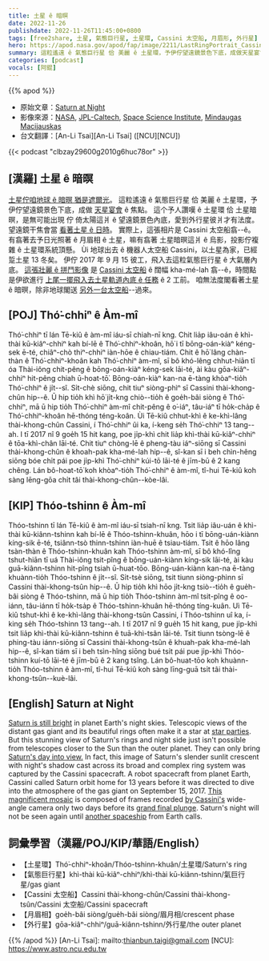 ```yaml
---
title: 土星 ê 暗暝
date: 2022-11-26
publishdate: 2022-11-26T11:45:00+0800
tags: [free2share, 土星, 氣態巨行星, 土星環, Cassini 太空船, 月眉形, 外行星]
hero: https://apod.nasa.gov/apod/fap/image/2211/LastRingPortrait_Cassini_1080.jpg
summary: 這粒遙遠 ê 氣態巨行星 佮 美麗 ê 土星環，予伊佇望遠鏡景色下底，成做天星宴會 ê 焦點。
categories: [podcast]
vocals: [阿錕]
---
```


{{% apod %}}

- 原始文章：[Saturn at Night](https://apod.nasa.gov/apod/ap221126.html)
- 影像來源：[NASA](https://www.nasa.gov/), [JPL-Caltech](https://www.jpl.nasa.gov), [Space Science Institute](https://www.spacescience.org/index.php), [Mindaugas Macijauskas](https://www.flickr.com/photos/m_macijauskas/)
- 台文翻譯：[An-Li Tsai][An-Li Tsai] ([NCU][NCU])

{{< podcast "clbzay29600g2010g6huc78or" >}}

## [漢羅] 土星 ê 暗暝
[土星佇咱地球 ê 暗暝 猶是遮爾光][Saturn is still bright]。
這粒遙遠 ê 氣態巨行星 佮 美麗 ê 土星環，予伊佇望遠鏡景色下底，成做 [天星宴會][star parties] ê 焦點。
這个予人讚嘆 ê 土星環 佮 土星暗暝，是無可能出現 佇 倚太陽這爿 ê 望遠鏡景色內底，愛到外行星彼爿才有法度。
望遠鏡干焦會當 [看著土星 ê 日時][Saturn's day into view.]。
實際上，這張相片是 Cassini 太空船翕--ê。
有翕著去予日光照著 ê 月眉相 ê 土星，嘛有翕著 土星暗暝這爿 ê 烏影，投影佇複雜 ê 土星環系統頂懸。
Ùi 地球出去 ê 機器人太空船 Cassini，以土星為家，已經踅土星 13 冬矣。
伊佇 2017 年 9 月 15 彼工，飛入去這粒氣態巨行星 ê 大氣層內底。
[這張壯麗 ê 拼鬥影像][This magnificent mosaic] 是 [Cassini 太空船][by Cassini's] ê 闊幅 kha-mé-lah 翕--ê，時間點是伊欲進行 [上尾一擺飛入去土星軌道內底 ê 任務][grand final plunge] ê 2 工前。
咱無法度閣看著土星 ê 暗暝，除非地球閣送 [另外一台太空船][another spaceship]--過來。


## [POJ] Thó͘-chhiⁿ ê Àm-mî
Thó͘-chhiⁿ tī lán Tē-kiû ê àm-mî iáu-sī chiah-nī kng.
Chit lia̍p iâu-oán ê khì-thài kū-kiâⁿ-chhiⁿ kah bí-lē ê Thó͘-chhiⁿ-khoân, hō͘ i tī bōng-oán-kiàⁿ kéng-sek ē-té, chiâⁿ-chò thiⁿ-chhiⁿ iàn-hōe ê chiau-tiám.
Chit ê hō͘ lâng chàn-thàn ê Thó͘-chhiⁿ-khoân kah Thó͘-chhiⁿ àm-mî, sī bô khó-lêng chhut-hiān tī óa Thài-iông chit-pêng ê bōng-oán-kiàⁿ kéng-sek lāi-té, ài kàu gōa-kiâⁿ-chhiⁿ hit-pêng chiah ū-hoat-tō͘.
Bōng-oán-kiàⁿ kan-na ē-tàng khòaⁿ-tio̍h Thó͘-chhiⁿ ê ji̍t--sî.
Si̍t-chè siōng, chit tiuⁿ siòng-phìⁿ sī Cassini thài-khong-chûn hip--ê.
Ū hip tio̍h khì hō͘ ji̍t-kng chiò--tio̍h ê goe̍h-bâi siòng ê Thó͘-chhiⁿ, mā ū hip tio̍h Thó͘-chhiⁿ àm-mî chit-pêng ê o͘-iáⁿ, tâu-iáⁿ tī ho̍k-cha̍p ê Thó͘-chhiⁿ-khoân hē-thóng téng-koân.
Ùi Tē-kiû chhut-khì ê ke-khì-lâng thài-khong-chûn Cassini, í Thó͘-chhiⁿ ûi ka, í-keng se̍h Thó͘-chhiⁿ 13 tang--ah.
I tī 2017 nî 9 goe̍h 15 hit kang, poe ji̍p-khì chit lia̍p khì-thài kū-kiâⁿ-chhiⁿ ê tōa-khì-chân lāi-té.
Chit tiuⁿ chòng-lē ê pheng-tàu iáⁿ-siōng sī Cassini thài-khong-chûn ê khoah-pak kha-mé-lah hip--ê, sî-kan sī i beh chìn-hêng siōng bóe chi̍t pái poe ji̍p-khì Thó͘-chhiⁿ kúi-tō lāi-té ê jīm-bū ê 2 kang chêng.
Lán bô-hoat-tō͘ koh khòaⁿ-tio̍h Thó͘-chhiⁿ ê àm-mî, tî-hui Tē-kiû koh sàng lēng-gōa chi̍t tâi thài-khong-chûn--kòe-lâi.


## [KIP] Thóo-tshinn ê Àm-mî
Thóo-tshinn tī lán Tē-kiû ê àm-mî iáu-sī tsiah-nī kng.
Tsit lia̍p iâu-uán ê khì-thài kū-kiânn-tshinn kah bí-lē ê Thóo-tshinn-khuân, hōo i tī bōng-uán-kiànn kíng-sik ē-té, tsiânn-tsò thinn-tshinn iàn-huē ê tsiau-tiám.
Tsit ê hōo lâng tsàn-thàn ê Thóo-tshinn-khuân kah Thóo-tshinn àm-mî, sī bô khó-lîng tshut-hiān tī uá Thài-iông tsit-pîng ê bōng-uán-kiànn kíng-sik lāi-té, ài kàu guā-kiânn-tshinn hit-pîng tsiah ū-huat-tōo.
Bōng-uán-kiànn kan-na ē-tàng khuànn-tio̍h Thóo-tshinn ê ji̍t--sî.
Si̍t-tsè siōng, tsit tiunn siòng-phìnn sī Cassini thài-khong-tsûn hip--ê.
Ū hip tio̍h khì hōo ji̍t-kng tsiò--tio̍h ê gue̍h-bâi siòng ê Thóo-tshinn, mā ū hip tio̍h Thóo-tshinn àm-mî tsit-pîng ê oo-iánn, tâu-iánn tī ho̍k-tsa̍p ê Thóo-tshinn-khuân hē-thóng tíng-kuân.
Uì Tē-kiû tshut-khì ê ke-khì-lâng thài-khong-tsûn Cassini, í Thóo-tshinn uî ka, í-king se̍h Thóo-tshinn 13 tang--ah.
I tī 2017 nî 9 gue̍h 15 hit kang, pue ji̍p-khì tsit lia̍p khì-thài kū-kiânn-tshinn ê tuā-khì-tsân lāi-té.
Tsit tiunn tsòng-lē ê phing-tàu iánn-siōng sī Cassini thài-khong-tsûn ê khuah-pak kha-mé-lah hip--ê, sî-kan tiám sī i beh tsìn-hîng siōng bué tsi̍t pái pue ji̍p-khì Thóo-tshinn kuí-tō lāi-té ê jīm-bū ê 2 kang tsîng.
Lán bô-huat-tōo koh khuànn-tio̍h Thóo-tshinn ê àm-mî, tî-hui Tē-kiû koh sàng līng-guā tsi̍t tâi thài-khong-tsûn--kuè-lâi.


## [English] Saturn at Night
[Saturn is still bright][Saturn is still bright] in planet Earth's night skies.
Telescopic views of the distant gas giant and its beautiful rings often make it a star at [star parties][star parties].
But this stunning view of Saturn's rings and night side just isn't possible from telescopes closer to the Sun than the outer planet.
They can only bring [Saturn's day into view.][Saturn's day into view.]
In fact, this image of Saturn's slender sunlit crescent with night's shadow cast across its broad and complex ring system was captured by the Cassini spacecraft.
A robot spacecraft from planet Earth, Cassini called Saturn orbit home for 13 years before it was directed to dive into the atmosphere of the gas giant on September 15, 2017.
[This magnificent mosaic][This magnificent mosaic] is composed of frames recorded [by Cassini's][by Cassini's] wide-angle camera only two days before its [grand final plunge][grand final plunge].
Saturn's night will not be seen again until [another spaceship][another spaceship] from Earth calls.


## 詞彙學習（漢羅/POJ/KIP/華語/English）

- 【土星環】Thó͘-chhiⁿ-khoân/Thóo-tshinn-khuân/土星環/Saturn's ring
- 【氣態巨行星】khì-thài kū-kiâⁿ-chhiⁿ/khì-thài kū-kiânn-tshinn/氣巨行星/gas giant
- 【Cassini 太空船】Cassini thài-khong-chûn/Cassini thài-khong-tsûn/Cassini 太空船/Cassini spacecraft
- 【月眉相】goe̍h-bâi siòng/gue̍h-bâi siòng/眉月相/crescent phase
- 【外行星】gōa-kiâⁿ-chhiⁿ/guā-kiânn-tshinn/外行星/the outer planet


{{% /apod %}}
[An-Li Tsai]: mailto:thianbun.taigi@gmail.com
[NCU]: https://www.astro.ncu.edu.tw

[copyright]: https://apod.nasa.gov/apod/fap/lib/about_apod.html#srapply
[License]: https://creativecommons.org/licenses/by/2.0/


[Saturn is still bright]:https://earthsky.org/astronomy-essentials/visible-planets-tonight-mars-jupiter-venus-saturn-mercury/
[star parties]:https://nightsky.jpl.nasa.gov/clubs-and-events.cfm
[Saturn's day into view.]:https://spacetelescope.org/news/heic1917/
[This magnificent mosaic]:https://www.flickr.com/photos/m_macijauskas/23826951188/
[by Cassini's]:https://photojournal.jpl.nasa.gov/catalog/PIA17218
[grand final plunge]:https://solarsystem.nasa.gov/missions/cassini/the-journey/the-grand-finale/
[another spaceship]:https://www.nasa.gov/dragonfly
